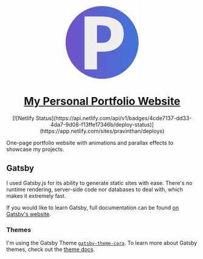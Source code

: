 <p align="center">
  <a href="https://pravinthan.com">
    <img alt="My website" src="./static/android-chrome-192x192.png" />
  </a>
</p>

<h1 align="center">
  <a href="https://pravinthan.com">My Personal Portfolio Website</a>
</h1>

<p align="center">
  [![Netlify Status](https://api.netlify.com/api/v1/badges/4cde7137-dd33-4da7-9d08-f13ffe17346b/deploy-status)](https://app.netlify.com/sites/pravinthan/deploys)
</p>

One-page portfolio website with animations and parallax effects to showcase my projects. 

## Gatsby
I used Gatsby.js for its ability to generate static sites with ease. There's no runtime rendering, server-side code nor databases to deal with, which makes it extremely fast.

If you would like to learn Gatsby, full documentation can be found [on Gatsby's website](https://www.gatsbyjs.org/).

### Themes

I'm using the Gatsby Theme [`gatsby-theme-cara`](https://github.com/LekoArts/gatsby-themes/tree/master/themes/gatsby-theme-cara).
To learn more about Gatsby themes, check out the [theme docs](https://www.gatsbyjs.org/docs/themes/).